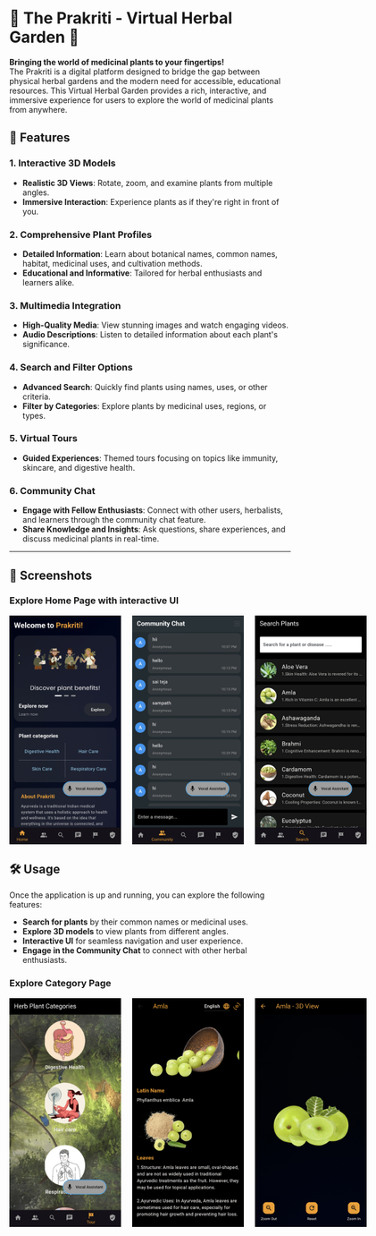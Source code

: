 # 🌿 The Prakriti - Virtual Herbal Garden 🌿

**Bringing the world of medicinal plants to your fingertips!**  
The Prakriti is a digital platform designed to bridge the gap between physical herbal gardens and the modern need for accessible, educational resources. This Virtual Herbal Garden provides a rich, interactive, and immersive experience for users to explore the world of medicinal plants from anywhere.

## 🌟 Features

### **1. Interactive 3D Models**
- **Realistic 3D Views**: Rotate, zoom, and examine plants from multiple angles.
- **Immersive Interaction**: Experience plants as if they're right in front of you.

### **2. Comprehensive Plant Profiles**
- **Detailed Information**: Learn about botanical names, common names, habitat, medicinal uses, and cultivation methods.
- **Educational and Informative**: Tailored for herbal enthusiasts and learners alike.

### **3. Multimedia Integration**
- **High-Quality Media**: View stunning images and watch engaging videos.
- **Audio Descriptions**: Listen to detailed information about each plant's significance.

### **4. Search and Filter Options**
- **Advanced Search**: Quickly find plants using names, uses, or other criteria.
- **Filter by Categories**: Explore plants by medicinal uses, regions, or types.

### **5. Virtual Tours**
- **Guided Experiences**: Themed tours focusing on topics like immunity, skincare, and digestive health.

### **6. Community Chat**
- **Engage with Fellow Enthusiasts**: Connect with other users, herbalists, and learners through the community chat feature.
- **Share Knowledge and Insights**: Ask questions, share experiences, and discuss medicinal plants in real-time.

---
## 📸 Screenshots

### **Explore Home Page with interactive UI**
<div style="display: flex; justify-content: space-around;">
  <img src="assets/home.jpg" width="200" style="margin-right: 20px;" />
  <img src="assets/community.jpg" width="200" style="margin-right: 20px;" />
  <img src="assets/search.jpg" width="200" />
</div>

## 🛠 Usage

Once the application is up and running, you can explore the following features:

- **Search for plants** by their common names or medicinal uses.
- **Explore 3D models** to view plants from different angles.
- **Interactive UI** for seamless navigation and user experience.
- **Engage in the Community Chat** to connect with other herbal enthusiasts.


### **Explore Category Page**
<div style="display: flex; justify-content: space-around;">
  <img src="assets/cat.jpg" width="200" style="margin-right: 20px;" />
  <img src="assets/plant_detail.jpg" width="200" style="margin-right: 20px;" />
  <img src="assets/3d.jpg" width="200" />
</div>


